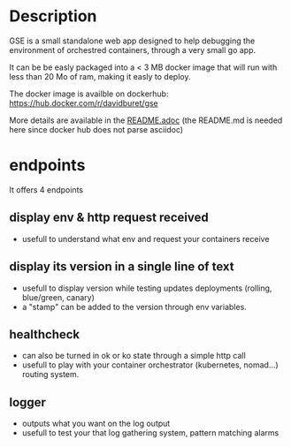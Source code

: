 
# Description

GSE is a small standalone web app designed to help debugging the environment of orchestred containers, through a very small go app.

It can be be easly packaged into a < 3 MB docker image that will run with less than 20 Mo of ram, making it easly to deploy.

The docker image is availble on dockerhub: https://hub.docker.com/r/davidburet/gse

More details are available in the [README.adoc](README.adoc) (the README.md is needed here since docker hub does not parse asciidoc)

# endpoints

It offers 4 endpoints

## display env & http request received

* usefull to understand what env and request your containers receive

## display its version in a single line of text

* usefull to display version while testing updates deployments (rolling, blue/green, canary)
* a "stamp" can be added to the version through env variables.

## healthcheck 

* can also be turned in ok or ko state through a simple http call
* usefull to play with your container orchestrator (kubernetes, nomad…​) routing system.

## logger

* outputs what you want on the log output
* usefull to test your that log gathering system, pattern matching alarms

